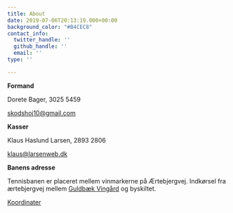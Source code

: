 ```yaml
---
title: About
date: 2019-07-06T20:13:19.000+00:00
background_color: "#B4CEC8"
contact_info:
  twitter_handle: ''
  github_handle: ''
  email: ''
type: ''

---
```

**Formand**

Dorete Bager, 3025 5459

[skodshoj10@gmail.com](mailto:skodshoj10@gmail.com)

**Kasser**

Klaus Haslund Larsen, 2893 2806

[klaus@larsenweb.dk](mailto:klaus@larsenweb.dk)

**Banens adresse**

Tennisbanen er placeret mellem vinmarkerne på Ærtebjergvej. Indkørsel fra ærtebjergvej mellem [Guldbæk Vingård](http://guldbækvingård.dk "Guldbæk Vingård") og byskiltet.

[Koordinater](https://goo.gl/maps/NsQj2he6vus9KVHS8 "Koordinater") 